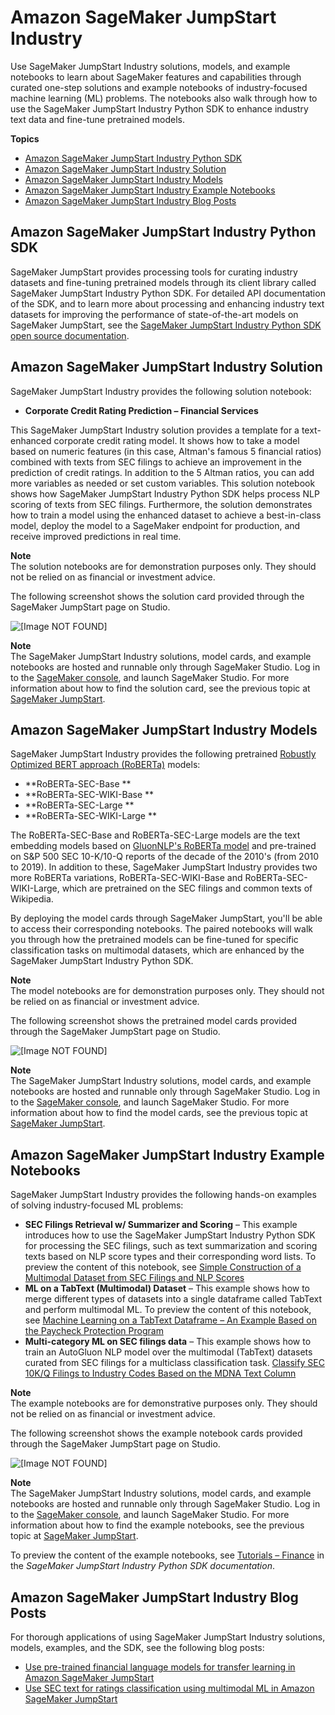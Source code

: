# Amazon SageMaker JumpStart Industry<a name="studio-jumpstart-industry"></a>

Use SageMaker JumpStart Industry solutions, models, and example notebooks to learn about SageMaker features and capabilities through curated one\-step solutions and example notebooks of industry\-focused machine learning \(ML\) problems\. The notebooks also walk through how to use the SageMaker JumpStart Industry Python SDK to enhance industry text data and fine\-tune pretrained models\.

**Topics**
+ [Amazon SageMaker JumpStart Industry Python SDK](#studio-jumpstart-industry-pysdk)
+ [Amazon SageMaker JumpStart Industry Solution](#studio-jumpstart-industry-solutions)
+ [Amazon SageMaker JumpStart Industry Models](#studio-jumpstart-industry-models)
+ [Amazon SageMaker JumpStart Industry Example Notebooks](#studio-jumpstart-industry-examples)
+ [Amazon SageMaker JumpStart Industry Blog Posts](#studio-jumpstart-industry-blogs)

## Amazon SageMaker JumpStart Industry Python SDK<a name="studio-jumpstart-industry-pysdk"></a>

SageMaker JumpStart provides processing tools for curating industry datasets and fine\-tuning pretrained models through its client library called SageMaker JumpStart Industry Python SDK\. For detailed API documentation of the SDK, and to learn more about processing and enhancing industry text datasets for improving the performance of state\-of\-the\-art models on SageMaker JumpStart, see the [SageMaker JumpStart Industry Python SDK open source documentation](https://sagemaker-jumpstart-industry-pack.readthedocs.io)\.

## Amazon SageMaker JumpStart Industry Solution<a name="studio-jumpstart-industry-solutions"></a>

SageMaker JumpStart Industry provides the following solution notebook:
+ **Corporate Credit Rating Prediction – Financial Services**

This SageMaker JumpStart Industry solution provides a template for a text\-enhanced corporate credit rating model\. It shows how to take a model based on numeric features \(in this case, Altman's famous 5 financial ratios\) combined with texts from SEC filings to achieve an improvement in the prediction of credit ratings\. In addition to the 5 Altman ratios, you can add more variables as needed or set custom variables\. This solution notebook shows how SageMaker JumpStart Industry Python SDK helps process NLP scoring of texts from SEC filings\. Furthermore, the solution demonstrates how to train a model using the enhanced dataset to achieve a best\-in\-class model, deploy the model to a SageMaker endpoint for production, and receive improved predictions in real time\.

**Note**  
The solution notebooks are for demonstration purposes only\. They should not be relied on as financial or investment advice\.

The following screenshot shows the solution card provided through the SageMaker JumpStart page on Studio\.

![\[Image NOT FOUND\]](http://docs.aws.amazon.com/sagemaker/latest/dg/images/jumpstart/jumpstart-finance-solutions.png)

**Note**  
The SageMaker JumpStart Industry solutions, model cards, and example notebooks are hosted and runnable only through SageMaker Studio\. Log in to the [SageMaker console](https://console.aws.amazon.com/sagemaker), and launch SageMaker Studio\. For more information about how to find the solution card, see the previous topic at [SageMaker JumpStart](https://docs.aws.amazon.com/sagemaker/latest/dg/studio-jumpstart.html)\.

## Amazon SageMaker JumpStart Industry Models<a name="studio-jumpstart-industry-models"></a>

SageMaker JumpStart Industry provides the following pretrained [Robustly Optimized BERT approach \(RoBERTa\)](https://arxiv.org/pdf/1907.11692.pdf) models:
+ **RoBERTa\-SEC\-Base **
+ **RoBERTa\-SEC\-WIKI\-Base **
+ **RoBERTa\-SEC\-Large **
+ **RoBERTa\-SEC\-WIKI\-Large **

The RoBERTa\-SEC\-Base and RoBERTa\-SEC\-Large models are the text embedding models based on [GluonNLP's RoBERTa model](https://nlp.gluon.ai/master/_modules/gluonnlp/models/roberta.html) and pre\-trained on S&P 500 SEC 10\-K/10\-Q reports of the decade of the 2010's \(from 2010 to 2019\)\. In addition to these, SageMaker JumpStart Industry provides two more RoBERTa variations, RoBERTa\-SEC\-WIKI\-Base and RoBERTa\-SEC\-WIKI\-Large, which are pretrained on the SEC filings and common texts of Wikipedia\. 

By deploying the model cards through SageMaker JumpStart, you'll be able to access their corresponding notebooks\. The paired notebooks will walk you through how the pretrained models can be fine\-tuned for specific classification tasks on multimodal datasets, which are enhanced by the SageMaker JumpStart Industry Python SDK\.

**Note**  
The model notebooks are for demonstration purposes only\. They should not be relied on as financial or investment advice\.

The following screenshot shows the pretrained model cards provided through the SageMaker JumpStart page on Studio\. 

![\[Image NOT FOUND\]](http://docs.aws.amazon.com/sagemaker/latest/dg/images/jumpstart/jumpstart-finance-models.png)

**Note**  
The SageMaker JumpStart Industry solutions, model cards, and example notebooks are hosted and runnable only through SageMaker Studio\. Log in to the [SageMaker console](https://console.aws.amazon.com/sagemaker), and launch SageMaker Studio\. For more information about how to find the model cards, see the previous topic at [SageMaker JumpStart](https://docs.aws.amazon.com/sagemaker/latest/dg/studio-jumpstart.html)\.

## Amazon SageMaker JumpStart Industry Example Notebooks<a name="studio-jumpstart-industry-examples"></a>

SageMaker JumpStart Industry provides the following hands\-on examples of solving industry\-focused ML problems:
+ **SEC Filings Retrieval w/ Summarizer and Scoring** – This example introduces how to use the SageMaker JumpStart Industry Python SDK for processing the SEC filings, such as text summarization and scoring texts based on NLP score types and their corresponding word lists\. To preview the content of this notebook, see [Simple Construction of a Multimodal Dataset from SEC Filings and NLP Scores](https://sagemaker-jumpstart-industry-pack.readthedocs.io/en/latest/notebooks/finance/notebook1/SEC_Retrieval_Summarizer_Scoring.html)
+ **ML on a TabText \(Multimodal\) Dataset** – This example shows how to merge different types of datasets into a single dataframe called TabText and perform multimodal ML\. To preview the content of this notebook, see [Machine Learning on a TabText Dataframe – An Example Based on the Paycheck Protection Program](https://sagemaker-jumpstart-industry-pack.readthedocs.io/en/latest/notebooks/finance/notebook2/PPP_TabText_ML.html)
+ **Multi\-category ML on SEC filings data** – This example shows how to train an AutoGluon NLP model over the multimodal \(TabText\) datasets curated from SEC filings for a multiclass classification task\. [Classify SEC 10K/Q Filings to Industry Codes Based on the MDNA Text Column](https://sagemaker-jumpstart-industry-pack.readthedocs.io/en/latest/notebooks/finance/notebook3/SEC_MNIST_ML.html)

**Note**  
The example notebooks are for demonstrative purposes only\. They should not be relied on as financial or investment advice\.

The following screenshot shows the example notebook cards provided through the SageMaker JumpStart page on Studio\.

![\[Image NOT FOUND\]](http://docs.aws.amazon.com/sagemaker/latest/dg/images/jumpstart/jumpstart-finance-examples.png)

**Note**  
The SageMaker JumpStart Industry solutions, model cards, and example notebooks are hosted and runnable only through SageMaker Studio\. Log in to the [SageMaker console](https://console.aws.amazon.com/sagemaker), and launch SageMaker Studio\. For more information about how to find the example notebooks, see the previous topic at [SageMaker JumpStart](https://docs.aws.amazon.com/sagemaker/latest/dg/studio-jumpstart.html)\.

To preview the content of the example notebooks, see [Tutorials – Finance](https://sagemaker-jumpstart-industry-pack.readthedocs.io/en/latest/notebooks/index.html) in the *SageMaker JumpStart Industry Python SDK documentation*\.

## Amazon SageMaker JumpStart Industry Blog Posts<a name="studio-jumpstart-industry-blogs"></a>

For thorough applications of using SageMaker JumpStart Industry solutions, models, examples, and the SDK, see the following blog posts:
+ [Use pre\-trained financial language models for transfer learning in Amazon SageMaker JumpStart](https://aws.amazon.com/blogs/machine-learning/use-pre-trained-financial-language-models-for-transfer-learning-in-amazon-sagemaker-jumpstart/)
+ [Use SEC text for ratings classification using multimodal ML in Amazon SageMaker JumpStart](https://aws.amazon.com/blogs/machine-learning/use-sec-text-for-ratings-classification-using-multimodal-ml-in-amazon-sagemaker-jumpstart/)
